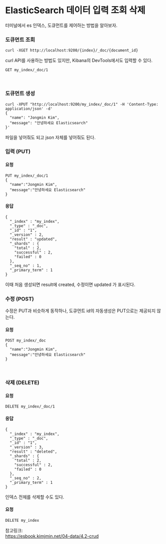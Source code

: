 # ElasticSearch 데이터 입력 조회 삭제

터미널에서 es 인덱스, 도큐먼트를 제어하는 방법을 알아보자.
</br>

### 도큐먼트 조회

```
curl -XGET http://localhost:9200/{index}/_doc/{document_id}
```

curl API를 사용하는 방법도 있지만, Kibana의 DevTools에서도 입력할 수 있다.  

```
GET my_index/_doc/1
```
</br>

### 도큐먼트 생성

```
curl -XPUT "http://localhost:9200/my_index/_doc/1" -H 'Content-Type: application/json' -d'
{
  "name": "Jongmin Kim",
  "message": "안녕하세요 Elasticsearch"
}'
```

파일을 넣어줘도 되고 json 자체를 넣어줘도 된다.
</br>


### 입력 (PUT)

#### 요청

```
PUT my_index/_doc/1
{
  "name":"Jongmin Kim",
  "message":"안녕하세요 Elasticsearch"
}
```

#### 응답

```
{
  "_index" : "my_index",
  "_type" : "_doc",
  "_id" : "1",
  "_version" : 2,
  "result" : "updated",
  "_shards" : {
    "total" : 2,
    "successful" : 2,
    "failed" : 0
  },
  "_seq_no" : 1,
  "_primary_term" : 1
}

```
이때 처음 생성되면 result에 created, 수정이면 updated 가 표시된다. 
</br>


### 수정 (POST)

수정은 PUT과 비슷하게 동작하나, 도큐먼트 id의 자동생성은 PUT으로는 제공되지 않는다.

#### 요청
```
POST my_index/_doc
{
  "name":"Jongmin Kim",
  "message":"안녕하세요 Elasticsearch"
}
```
</br>

### 삭제 (DELETE)

#### 요청
```
DELETE my_index/_doc/1
```

#### 응답
```
{
  "_index" : "my_index",
  "_type" : "_doc",
  "_id" : "1",
  "_version" : 3,
  "result" : "deleted",
  "_shards" : {
    "total" : 2,
    "successful" : 2,
    "failed" : 0
  },
  "_seq_no" : 2,
  "_primary_term" : 1
}
```

인덱스 전체를 삭제할 수도 있다. 
</br>

#### 요청

```
DELETE my_index
```


참고링크:    
https://esbook.kimjmin.net/04-data/4.2-crud
